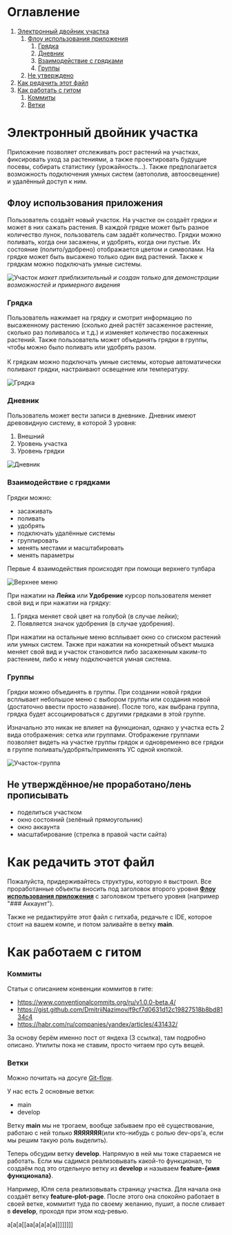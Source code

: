 # Оглавление

1. [Электронный двойник участка](#электронный-двойник-участка)
    1. [Флоу использования приложения](#флоу-использования-приложения)
        1. [Грядка](#грядка)
        2. [Дневник](#дневник)
        3. [Взаимодействие с грядками](#взаимодействие-с-грядками)
        4. [Группы](#группы)
    2. [Не утверждено](#не-утверждённоене-проработанолень-прописывать)
2. [Как редачить этот файл](#как-редачить-этот-файл)
3. [Как работать с гитом](#как-работаем-с-гитом)
    1. [Коммиты](#коммиты)
    2. [Ветки](#ветки)

# Электронный двойник участка

Приложение позволяет отслеживать рост растений на участках, фиксировать уход за растениями, а также проектировать будущие посевы, собирать статистику (урожайность...). Также предполагается возможность подключения умных систем (автополив, автоосвещение) и удалённый доступ к ним.

## Флоу использования приложения

Пользователь создаёт новый участок. На участке он создаёт грядки и может в них сажать растения. В каждой грядке может быть разное количество лунок, пользователь сам задаёт количество. Грядки можно поливать, когда они засажены, и удобрять, когда они пустые. Их состояние (полито/удобрено) отображается цветом и символами. На грядке может быть высажено только один вид растений. Также к грядкам можно подключать умные системы. 


![Участок](Images/Участок.png)
<i>макет приблизительный и создан только для демонстрации возможностей и примерного видения</i>

### Грядка

Пользователь нажимает на грядку и смотрит информацию по высаженному растению (сколько дней растёт засаженное растение, сколько раз поливалось и т.д.) и изменяет количество посаженных растений. Также пользователь может объединять грядки в группы, чтобы можно было поливать или удобрять разом.
<br><br> К грядкам можно подключать умные системы, которые автоматически поливают грядки, настраивают освещение или температуру.


![Грядка](Images/Карточка-грядки.png)

### Дневник

Пользователь может вести записи в дневнике. Дневник имеют древовидную систему, в которой 3 уровня:

1. Внешний
2. Уровень участка
3. Уровень грядки


![Дневник](Images/Заметка.png)

### Взаимодействие с грядками

Грядки можно:
* засаживать
* поливать
* удобрять
* подключать удалённые системы
* группировать
* менять местами и масштабировать
* менять параметры

Первые 4 взаимодействия происходят при помощи верхнего тулбара

 ![Верхнее меню](Images/Верхнее-меню.png)

При нажатии на <b>Лейка</b> или <b>Удобрение</b> курсор пользователя меняет свой вид и при нажатии на грядку:
1. Грядка меняет свой цвет на голубой (в случае лейки);
2. Появляется значок удобрения (в случае удобрения).


При нажатии на остальные меню всплывает окно со списком растений или умных систем. Также при нажатии на конкретный объект мышка меняет свой вид и участок становится либо засаженным каким-то растением, либо к нему подключается умная система.

### Группы

Грядки можно объединять в группы. При создании новой грядки всплывает небольшое меню с выбором группы или создания новой (достаточно ввести просто название). После того, как выбрана группа, грядка будет ассоциироваться с другими грядками в этой группе.

Изначально это никак не влияет на функционал, однако у участка есть 2 вида отображения: сетка или группами. Отображение группами позволяет видеть на участке группы грядок и одновременно все грядки в группе поливать/удобрять/применять УС одной кнопкой.

![Участок-группа](Images/Участок-группа.png)

## Не утверждённое/не проработано/лень прописывать

* поделиться участком
* окно состояний (зелёный прямоугольник)
* окно аккаунта
* масштабирование (стрелка в правой части сайта)

# Как редачить этот файл

Пожалуйста, придерживайтесь структуры, которую я выстроил. Все проработанные объекты вносить под заголовок второго уровня [<b>Флоу использования приложения</b>](#флоу-использования-приложения) с заголовком третьего уровня (например "### Аккаунт").

Также не редактируйте этот файл с гитхаба, редачьте с IDE, которое стоит на вашем компе, и потом заливайте в ветку <b>main</b>.

# Как работаем с гитом

### Коммиты

Статьи с описанием конвенции коммитов в гите:
* <https://www.conventionalcommits.org/ru/v1.0.0-beta.4/>
* <https://gist.github.com/DmitriiNazimov/f9cf7d0631d12c19827518b8bd8134c4>
* <https://habr.com/ru/companies/yandex/articles/431432/>

За основу берём именно пост от яндеха (3 ссылка), там подробно описано. Утилиты пока не ставим, просто читаем про суть вещей.

### Ветки

Можно почитать на досуге [Git-flow](https://nvie.com/posts/a-successful-git-branching-model/).

У нас есть 2 основные ветки:
* main
* develop

Ветку <b>main</b> мы не трогаем, вообще забываем про её существование, работаю с ней только <b>ЯЯЯЯЯЯЯ</b>(или кто-нибудь с ролью dev-ops'а, если мы решим такую роль выделить).

Теперь обсудим ветку <b>develop</b>. Напрямую в ней мы тоже стараемся не работать. Если мы садимся реализовывать какой-то функционал, то создаём под это отдельную ветку из <b>develop</b> и называем <b>feature-{имя функционала}</b>. 

Например, Юля села реализовывать страницу участка. Для начала она создаёт ветку <b>feature-plot-page</b>. После этого она спокойно работает в своей ветке, коммитит туда по своему желанию, пушит, а после сливает в <b>develop</b>, проходя при этом код-ревью. 

a[a[a[[aa[a[a[a[a]]]]]]]]